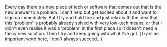 Every day there's a new piece of tech or software that comes out that is the new answer to a problem. I can't help but get excited about it and want to sign up immediately. But I try and hold fire and just relax with the idea that this 'problem' is probably already solved with very low-tech means, or that I didn't even realise it was a 'problem' in the first place so it doesn't need a fancy new solution. Then I try and keep going with what I've got. (_Try_ is an important word here, I don't always succeed...)
